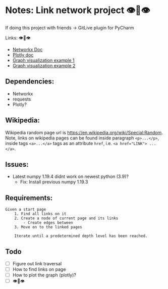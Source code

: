 # Notes: Link network project 👁👄👁 
If doing this project with friends -> GitLive plugin for PyCharm

Links: 👁👄👁 
- [Networkx Doc](https://networkx.org/documentation/stable/index.html)
- [Plotly doc](https://plotly.com/python/)
- [Graph visualization example 1](https://plotly.com/python/network-graphs/)
- [Graph visualization example 2](https://towardsdatascience.com/tutorial-network-visualization-basics-with-networkx-and-plotly-and-a-little-nlp-57c9bbb55bb9)

## Dependencies:
- Networkx
- requests
- Plotly?

## Wikipedia:
Wikipedia random page url is https://en.wikipedia.org/wiki/Special:Random. Note, links on 
wikipedia pages can be found inside paragraph ```<p>...</p>```, inside tags ```<a>...</a>```
tags as an attribute ```href```, i.e. ```<a href="LINK"> ...</a>```.

## Issues:
- Latest numpy 1.19.4 didnt work on newest python (3.9)?
    * Fix: Install previous numpy 1.19.3

## Requirements:
```
Given a start page
    1. Find all links on it
    2. Create a node of current page and its links
        - Create edges between
    3. Move on to the linked pages
    
    Iterate until a predetermined depth level has been reached.
```
## Todo
- [ ] Figure out link traversal
- [ ] How to find links on page
- [ ] How to plot the graph (plotly)?
- [ ] 👁👄👁